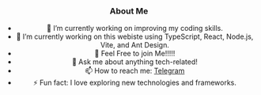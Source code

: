<div align="center">

### About Me

- 🔭 I’m currently working on improving my coding skills.
- 🌱 I’m currently working on this webiste using TypeScript, React, Node.js, Vite, and Ant Design.
- 🍁 Feel Free to join Me!!!!!
- 💬 Ask me about anything tech-related!
- 📫 How to reach me: [Telegram](https://t.me/SETHPI)
- ⚡ Fun fact: I love exploring new technologies and frameworks.

</div>
